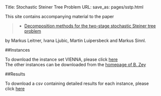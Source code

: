 Title: Stochastic Steiner Tree Problem
URL:
save_as: pages/sstp.html

This site contains accompanying material to the paper

> * [Decomposition methods for the two-stage stochastic Steiner tree problem][1]  

by Markus Leitner, Ivana Ljubic, Martin Luipersbeck and Markus Sinnl.

##Instances

To download the instance set VIENNA, please click [here][2]  
The other instances can be downloaded from the [homepage of B. Zey][3]

##Results

To download a csv containing detailed results for each instance, please click [here][4]

[1]: ../pdfs/sstp.pdf
[2]: https://drive.google.com/drive/folders/0B1mYs4TT6IFMd3NpN0tIcmI4dVU?resourcekey=0-vMCRMKvEoYfMHvshRbQMLg&usp=sharing
[3]: https://ls11-www.cs.tu-dortmund.de/staff/zey/sstp
[4]: https://drive.google.com/drive/folders/0B1mYs4TT6IFMS1B0a1ZKYVZILWM?resourcekey=0-bRl8mTwcPNilGxQ1oCI6_g&usp=sharing
